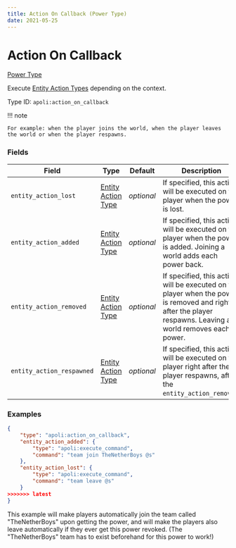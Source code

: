 ```yaml
---
title: Action On Callback (Power Type)
date: 2021-05-25
---
```


# Action On Callback

[Power Type](../power_types.md)

Execute [Entity Action Types](../entity_action_types.md) depending on the context.

Type ID: `apoli:action_on_callback`

!!! note

    For example: when the player joins the world, when the player leaves the world or when the player respawns.

### Fields

| Field                     | Type                                            | Default    | Description                                                                                                                                                 |
| ------------------------- | ----------------------------------------------- | ---------- | ----------------------------------------------------------------------------------------------------------------------------------------------------------- |
| `entity_action_lost`      | [Entity Action Type](../entity_action_types.md) | _optional_ | If specified, this action will be executed on the player when the power is lost.                                                                            |
| `entity_action_added`     | [Entity Action Type](../entity_action_types.md) | _optional_ | If specified, this action will be executed on the player when the power is added. Joining a world adds each power back.                                     |
| `entity_action_removed`   | [Entity Action Type](../entity_action_types.md) | _optional_ | If specified, this action will be executed on the player when the power is removed and right after the player respawns. Leaving a world removes each power. |
| `entity_action_respawned` | [Entity Action Type](../entity_action_types.md) | _optional_ | If specified, this action will be executed on the player right after the player respawns, after the `entity_action_removed`.                                |

### Examples

```json
{
	"type": "apoli:action_on_callback",
	"entity_action_added": {
		"type": "apoli:execute_command",
		"command": "team join TheNetherBoys @s"
	},
	"entity_action_lost": {
		"type": "apoli:execute_command",
		"command": "team leave @s"
	}
>>>>>>> latest
}
```

This example will make players automatically join the team called "TheNetherBoys" upon getting the power, and will make the players also leave automatically if they ever get this power revoked.
(The "TheNetherBoys" team has to exist beforehand for this power to work!)
